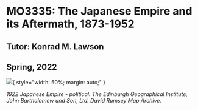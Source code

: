 # MO3335: The Japanese Empire and its Aftermath, 1873-1952

## Tutor: Konrad M. Lawson
## Spring, 2022

![](empire.jpg){ style="width: 50%; margin: auto;"  }

*1922 Japanese Empire - political. The Edinburgh Geographical Institute, John Bartholomew and Son, Ltd. David Rumsey Map Archive.*

